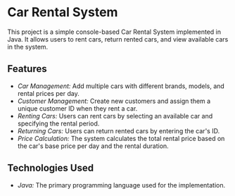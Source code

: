 # Car Rental System

This project is a simple console-based Car Rental System implemented in Java. It allows users to rent cars, return rented cars, and view available cars in the system.

## Features

- *Car Management:* Add multiple cars with different brands, models, and rental prices per day.
- *Customer Management:* Create new customers and assign them a unique customer ID when they rent a car.
- *Renting Cars:* Users can rent cars by selecting an available car and specifying the rental period.
- *Returning Cars:* Users can return rented cars by entering the car's ID.
- *Price Calculation:* The system calculates the total rental price based on the car's base price per day and the rental duration.

## Technologies Used

- *Java:* The primary programming language used for the implementation.
